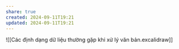 ```yaml
---
share: true
created: 2024-09-11T19:21
updated: 2024-09-11T19:21
---
```

![[Các định dạng dữ liệu thường gặp khi xử lý văn bản.excalidraw]]
